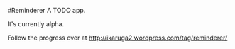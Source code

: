 #Reminderer
A TODO app.

It's currently alpha.

Follow the progress over at http://ikaruga2.wordpress.com/tag/reminderer/